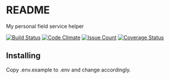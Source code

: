 # README

My personal field service helper

[![Build Status](https://travis-ci.org/mjacobus/field-service.svg?branch=master)](https://travis-ci.org/mjacobus/field-service)
[![Code Climate](https://codeclimate.com/github/mjacobus/field-service/badges/gpa.svg)](https://codeclimate.com/github/mjacobus/field-service)
[![Issue Count](https://codeclimate.com/github/mjacobus/field-service/badges/issue_count.svg)](https://codeclimate.com/github/mjacobus/field-service)
[![Coverage Status](https://coveralls.io/repos/github/mjacobus/field-service/badge.svg)](https://coveralls.io/github/mjacobus/field-service)


## Installing

Copy .env.example to .env and change accordingly.

